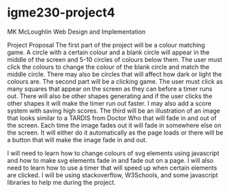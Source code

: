 # igme230-project4
MK McLoughlin 
Web Design and Implementation 

Project Proposal 
	The first part of the project will be a colour matching game. A circle with a certain colour and a blank circle will appear in the middle of the screen and 5-10 circles of colours below them. The user must click the colours to change the colour of the blank circle and match the middle circle. There may also be circles that will affect how dark or light the colours are. The second part will be a clicking game. The user must click as many squares that appear on the screen as they can before a timer runs out. There will also be other shapes generating and if the user clicks the other shapes it will make the timer run out faster. I may also add a score system with saving high scores. The third will be an illustration of an image that looks similar to a TARDIS from Doctor Who that will fade in and out of the screen. Each time the image fades out it will fade in somewhere else on the screen. It will either do it automatically as the page loads or there will be a button that will make the image fade in and out. 

I will need to learn how to change colours of svg elements using javascript and how to make svg elements fade in and fade out on a page. I will also need to learn how to use a timer that will speed up when certain elements are clicked. I will be using stackoverflow, W3Schools, and some javascript libraries to help me during the project. 
